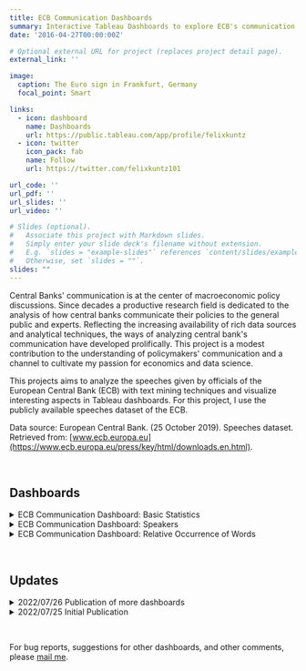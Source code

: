 ```yaml
---
title: ECB Communication Dashboards
summary: Interactive Tableau Dashboards to explore ECB's communication.
date: '2016-04-27T00:00:00Z'

# Optional external URL for project (replaces project detail page).
external_link: ''

image:
  caption: The Euro sign in Frankfurt, Germany
  focal_point: Smart

links:
  - icon: dashboard
    name: Dashboards
    url: https://public.tableau.com/app/profile/felixkuntz
  - icon: twitter
    icon_pack: fab
    name: Follow
    url: https://twitter.com/felixkuntz101

url_code: ''
url_pdf: ''
url_slides: ''
url_video: ''

# Slides (optional).
#   Associate this project with Markdown slides.
#   Simply enter your slide deck's filename without extension.
#   E.g. `slides = "example-slides"` references `content/slides/example-slides.md`.
#   Otherwise, set `slides = ""`.
slides: ""
---
```


Central Banks' communication is at the center of macroeconomic policy discussions. Since decades a productive research field is dedicated to the analysis of how central banks communicate their policies to the general public and experts. Reflecting the increasing availability of rich data sources and analytical techniques, the ways of analyzing central bank's communication have developed prolifically. This project is a modest contribution to the understanding of policymakers' communication and a channel to cultivate my passion for economics and data science.

This projects aims to analyze the speeches given by officials of the European Central Bank (ECB) with text mining techniques and visualize interesting aspects in Tableau dashboards. For this project, I use the publicly available speeches dataset of the ECB. 

Data source: European Central Bank. (25 October 2019). Speeches dataset. Retrieved from: [www.ecb.europa.eu](https://www.ecb.europa.eu/press/key/html/downloads.en.html).

&nbsp;


## Dashboards

<details>
    <summary>ECB Communication Dashboard: Basic Statistics</summary>

The dashboard provides basic statistics such total number of speeches per year, total number of speeches per month of the year, average length of speeches over years, and number of speeches at day of the month. [Open in Tableau](https://public.tableau.com/views/ECBCommunicationDashboard1BasicStatistics/Dashboard2?:language=en-GB&:display_count=n&:origin=viz_share_link)

</details>

<details>
    <summary>ECB Communication Dashboard: Speakers</summary>

The dashboard examines the speakers addressing the general public and experts. Who held the most and the least speeches? Who talks the most and who is the most tersely? [Open in Tableau](https://public.tableau.com/views/ECBCommunicationDashboard2Speakers/Dashboard3?:language=en-GB&:display_count=n&:origin=viz_share_link)

</details>

<details>
    <summary>ECB Communication Dashboard: Relative Occurrence of Words</summary>

The dashboard enables to search ECB's communication for certain words. Up to 15 words can be entered in the left column and the graph shows the relative occurrence of these words for each year. The relative occurrence is calculated as the quotient of the number of occurrences of the entered words over the total number of words in the corresponding year abstracting from stop words (i.e., words without meaning). [Open in Tableau](https://public.tableau.com/views/ECBRelativeOccurrenceofWords/Dashboard1?:language=en-GB&:display_count=n&:origin=viz_share_link)

</details>

&nbsp;

## Updates

<details>
    <summary>2022/07/26 Publication of more dashboards</summary>
    
The [ECB Communication Dashboard: Basic Statistics](https://public.tableau.com/views/ECBCommunicationDashboard1BasicStatistics/Dashboard2?:language=en-GB&:display_count=n&:origin=viz_share_link) and the [ECB Communication Dashboard: Speakers](https://public.tableau.com/views/ECBCommunicationDashboard2Speakers/Dashboard3?:language=en-GB&:display_count=n&:origin=viz_share_link) were published.

</details>


<details>
    <summary>2022/07/25 Initial Publication</summary>
    
First version of [ECB Communication Dashboard: Relative Occurrence of Words](https://public.tableau.com/views/ECBRelativeOccurrenceofWords/Dashboard1?:language=en-GB&:display_count=n&:origin=viz_share_link) was published.

</details>

&nbsp;


For bug reports, suggestions for other dashboards, and other comments, please [mail me](mailto:felixkuntz@icloud.com). 

&nbsp;


